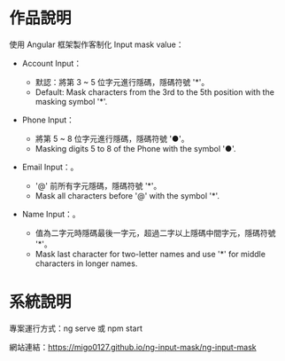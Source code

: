 # 作品說明

使用 Angular 框架製作客制化 Input mask value：

- Account Input：
  - 默認：將第 3 ~ 5 位字元進行隱碼，隱碼符號 '*'。
  - Default: Mask characters from the 3rd to the 5th position with the masking symbol '*'.

- Phone Input：
  - 將第 5 ~ 8 位字元進行隱碼，隱碼符號 '●'。
  - Masking digits 5 to 8 of the Phone with the symbol '●'.

- Email Input：。
  - '@' 前所有字元隱碼，隱碼符號 '*'。
  - Mask all characters before '@' with the symbol '*'.

- Name Input：。
  - 值為二字元時隱碼最後一字元，超過二字以上隱碼中間字元，隱碼符號 '*'。
  - Mask last character for two-letter names and use '*' for middle characters in longer names.


# 系統說明

專案運行方式：ng serve 或 npm start

網站連結：https://migo0127.github.io/ng-input-mask/ng-input-mask

